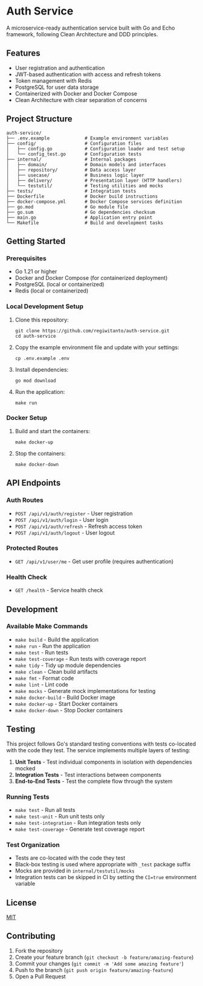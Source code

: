 # Auth Service

A microservice-ready authentication service built with Go and Echo framework, following Clean Architecture and DDD principles.

## Features

- User registration and authentication
- JWT-based authentication with access and refresh tokens
- Token management with Redis
- PostgreSQL for user data storage
- Containerized with Docker and Docker Compose
- Clean Architecture with clear separation of concerns

## Project Structure

```
auth-service/
├── .env.example             # Example environment variables
├── config/                  # Configuration files
│   ├── config.go            # Configuration loader and test setup
│   └── config_test.go       # Configuration tests
├── internal/                # Internal packages
│   ├── domain/              # Domain models and interfaces
│   ├── repository/          # Data access layer
│   ├── usecase/             # Business logic layer
│   ├── delivery/            # Presentation layer (HTTP handlers)
│   └── testutil/            # Testing utilities and mocks
├── tests/                   # Integration tests
├── Dockerfile               # Docker build instructions
├── docker-compose.yml       # Docker Compose services definition
├── go.mod                   # Go module file
├── go.sum                   # Go dependencies checksum
├── main.go                  # Application entry point
└── Makefile                 # Build and development tasks
```

## Getting Started

### Prerequisites

- Go 1.21 or higher
- Docker and Docker Compose (for containerized deployment)
- PostgreSQL (local or containerized)
- Redis (local or containerized)

### Local Development Setup

1. Clone this repository:
   ```
   git clone https://github.com/regiwitanto/auth-service.git
   cd auth-service
   ```

2. Copy the example environment file and update with your settings:
   ```
   cp .env.example .env
   ```

3. Install dependencies:
   ```
   go mod download
   ```

4. Run the application:
   ```
   make run
   ```

### Docker Setup

1. Build and start the containers:
   ```
   make docker-up
   ```

2. Stop the containers:
   ```
   make docker-down
   ```

## API Endpoints

### Auth Routes

- `POST /api/v1/auth/register` - User registration
- `POST /api/v1/auth/login` - User login
- `POST /api/v1/auth/refresh` - Refresh access token
- `POST /api/v1/auth/logout` - User logout

### Protected Routes

- `GET /api/v1/user/me` - Get user profile (requires authentication)

### Health Check

- `GET /health` - Service health check

## Development

### Available Make Commands

- `make build` - Build the application
- `make run` - Run the application
- `make test` - Run tests
- `make test-coverage` - Run tests with coverage report
- `make tidy` - Tidy up module dependencies
- `make clean` - Clean build artifacts
- `make fmt` - Format code
- `make lint` - Lint code
- `make mocks` - Generate mock implementations for testing
- `make docker-build` - Build Docker image
- `make docker-up` - Start Docker containers
- `make docker-down` - Stop Docker containers

## Testing

This project follows Go's standard testing conventions with tests co-located with the code they test. The service implements multiple layers of testing:

1. **Unit Tests** - Test individual components in isolation with dependencies mocked
2. **Integration Tests** - Test interactions between components
3. **End-to-End Tests** - Test the complete flow through the system

### Running Tests

- `make test` - Run all tests
- `make test-unit` - Run unit tests only
- `make test-integration` - Run integration tests only
- `make test-coverage` - Generate test coverage report

### Test Organization

- Tests are co-located with the code they test
- Black-box testing is used where appropriate with `_test` package suffix
- Mocks are provided in `internal/testutil/mocks`
- Integration tests can be skipped in CI by setting the `CI=true` environment variable

## License

[MIT](LICENSE)

## Contributing

1. Fork the repository
2. Create your feature branch (`git checkout -b feature/amazing-feature`)
3. Commit your changes (`git commit -m 'Add some amazing feature'`)
4. Push to the branch (`git push origin feature/amazing-feature`)
5. Open a Pull Request
